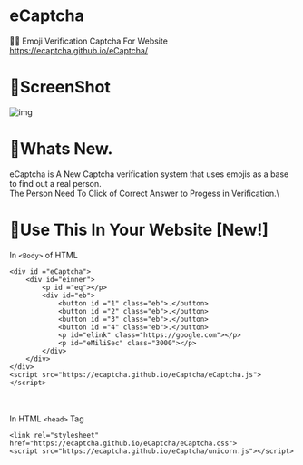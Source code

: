 # eCaptcha
👷‍♂️ Emoji Verification Captcha For Website
https://ecaptcha.github.io/eCaptcha/
# 📸ScreenShot

![img](https://cdn.discordapp.com/attachments/881041463834714122/882865855795458098/unknown.png)

# 🤔Whats New.
eCaptcha is A New Captcha verification system that uses emojis as a base to find out a real person.\
The Person Need To Click of Correct Answer to Progess in Verification.\


# 🥳Use This In Your Website [New!]

In `<Body>` of HTML
```
<div id ="eCaptcha">
    <div id="einner">
        <p id ="eq"></p>
        <div id="eb">
            <button id ="1" class="eb">.</button>
            <button id ="2" class="eb">.</button>
            <button id ="3" class="eb">.</button>
            <button id ="4" class="eb">.</button>
            <p id="elink" class="https://google.com"></p>
            <p id="eMiliSec" class="3000"></p>
        </div>
    </div>
</div>
<script src="https://ecaptcha.github.io/eCaptcha/eCaptcha.js"></script>
```
\
\
In HTML `<head>` Tag

```
<link rel="stylesheet" href="https://ecaptcha.github.io/eCaptcha/eCaptcha.css">
<script src="https://ecaptcha.github.io/eCaptcha/unicorn.js"></script>
```
